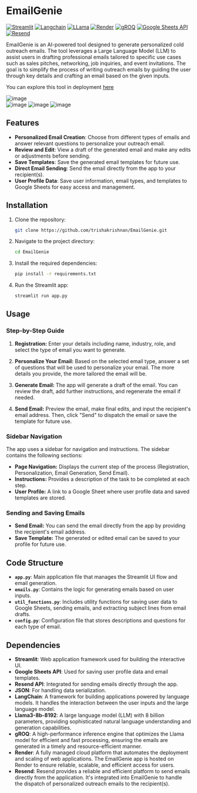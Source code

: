 # EmailGenie
[![Streamlit](https://img.shields.io/badge/-Streamlit-FF4B4B?logo=Streamlit&logoColor=white)](https://streamlit.io/)
[![Langchain](https://img.shields.io/badge/-Langchain-gray)](https://langchain.com/)
[![LLama](https://img.shields.io/badge/-LLama-7932a8?logo=LLama&logoColor=white)](https://llama.ai/)
[![Render](https://img.shields.io/badge/-Render-46E3B7?logo=Render&logoColor=white)](https://render.com/)
[![gROQ](https://img.shields.io/badge/-gROQ-black)](https://groq.com/)
[![Google Sheets API](https://img.shields.io/badge/-Google_Sheets_API-34A853?logo=Google-Sheets&logoColor=white)](https://developers.google.com/sheets/api)
[![Resend](https://img.shields.io/badge/-Resend-FF6F00?logo=mail.ru&logoColor=white)](https://resend.com/)



EmailGenie is an AI-powered tool designed to generate personalized cold outreach emails. The tool leverages a Large Language Model (LLM) to assist users in drafting professional emails tailored to specific use cases such as sales pitches, networking, job inquiries, and event invitations. The goal is to simplify the process of writing outreach emails by guiding the user through key details and crafting an email based on the given inputs.

You can explore this tool in deployment [here]([https://emailgenie.onrender.com/](https://emailgenie-4smc.onrender.com/))


![image](https://github.com/user-attachments/assets/96109bb9-a17c-423f-af54-1435f2cb9e66)  
![image](https://github.com/user-attachments/assets/3dc7a16e-9e99-461e-ba5e-54a05221533b)
![image](https://github.com/user-attachments/assets/0db2fb34-c265-4d80-99ae-81be987e1066)
![image](https://github.com/user-attachments/assets/94955826-982c-4d1e-ac28-f0216182c76c)



## Features
- **Personalized Email Creation**: Choose from different types of emails and answer relevant questions to personalize your outreach email.
- **Review and Edit**: View a draft of the generated email and make any edits or adjustments before sending.
- **Save Templates**: Save the generated email templates for future use.
- **Direct Email Sending**: Send the email directly from the app to your recipient(s).
- **User Profile Data**: Save user information, email types, and templates to Google Sheets for easy access and management.


## Installation

1. Clone the repository:
   ```bash
   git clone https://github.com/trishakrishnan/EmailGenie.git
   ```

2. Navigate to the project directory:
   ```bash
   cd EmailGenie
   ```

3. Install the required dependencies:
   ```bash
   pip install -r requirements.txt
   ```
4. Run the Streamlit app:
   ```bash
   streamlit run app.py
   ```

## Usage

### Step-by-Step Guide
1. **Registration:** Enter your details including name, industry, role, and select the type of email you want to generate.

2. **Personalize Your Email:** Based on the selected email type, answer a set of questions that will be used to personalize your email. The more details you provide, the more tailored the email will be.

3. **Generate Email:** The app will generate a draft of the email. You can review the draft, add further instructions, and regenerate the email if needed.

4. **Send Email:** Preview the email, make final edits, and input the recipient's email address. Then, click "Send" to dispatch the email or save the template for future use.

### Sidebar Navigation

The app uses a sidebar for navigation and instructions. The sidebar contains the following sections:

- **Page Navigation:** Displays the current step of the process (Registration, Personalization, Email Generation, Send Email).
- **Instructions:** Provides a description of the task to be completed at each step.
- **User Profile:** A link to a Google Sheet where user profile data and saved templates are stored.

### Sending and Saving Emails
- **Send Email:** You can send the email directly from the app by providing the recipient's email address.
- **Save Template:** The generated or edited email can be saved to your profile for future use.

## Code Structure

- **`app.py`**: Main application file that manages the Streamlit UI flow and email generation.
- **`emails.py`**: Contains the logic for generating emails based on user inputs.
- **`util_functions.py`**: Includes utility functions for saving user data to Google Sheets, sending emails, and extracting subject lines from email drafts.
- **`config.py`**: Configuration file that stores descriptions and questions for each type of email.
  
## Dependencies

- **Streamlit**: Web application framework used for building the interactive UI.
- **Google Sheets API**: Used for saving user profile data and email templates.
- **Resend API**: Integrated for sending emails directly through the app.
- **JSON**: For handling data serialization.
- **LangChain**: A framework for building applications powered by language models. It handles the interaction between the user inputs and the large language model.
- **Llama3-8b-8192**: A large language model (LLM) with 8 billion parameters, providing sophisticated natural language understanding and generation capabilities.
- **gROQ**: A high-performance inference engine that optimizes the Llama model for efficient and fast processing, ensuring the emails are generated in a timely and resource-efficient manner.
- **Render**: A fully managed cloud platform that automates the deployment and scaling of web applications. The EmailGenie app is hosted on Render to ensure reliable, scalable, and efficient access for users.
- **Resend**: Resend provides a reliable and efficient platform to send emails directly from the application. It's integrated into EmailGenie to handle the dispatch of personalized outreach emails to the recipient(s).









